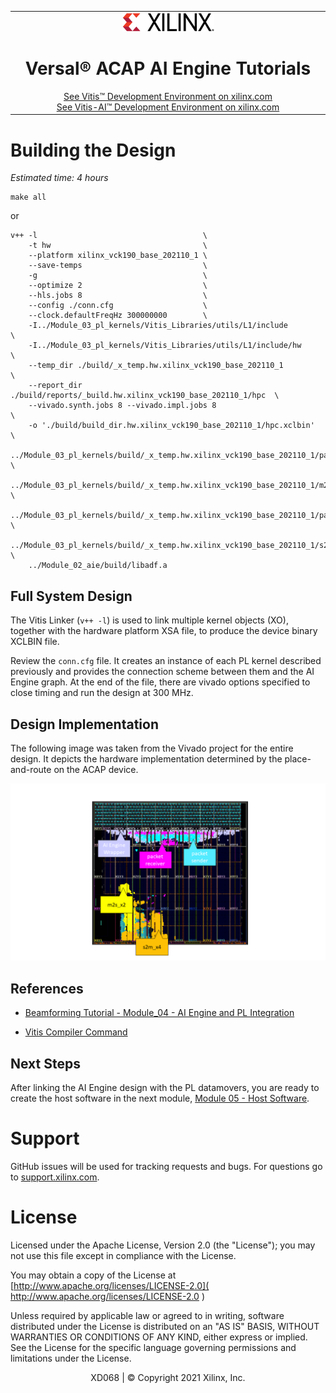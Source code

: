 ﻿<table class="sphinxhide" width="100%">
 <tr width="100%">
    <td align="center"><img src="https://raw.githubusercontent.com/Xilinx/Image-Collateral/main/xilinx-logo.png" width="30%"/><h1>Versal® ACAP AI Engine Tutorials</h1>
    <a href="https://www.xilinx.com/products/design-tools/vitis.html">See Vitis™ Development Environment on xilinx.com</br></a>
    <a href="https://www.xilinx.com/products/design-tools/vitis/vitis-ai.html">See Vitis-AI™ Development Environment on xilinx.com</a>
    </td>
 </tr>
</table>

# Building the Design

*Estimated time: 4 hours*

```
make all
```
or
```
v++ -l                                     \
    -t hw                                  \
    --platform xilinx_vck190_base_202110_1 \
    --save-temps                           \
    -g                                     \
    --optimize 2                           \
    --hls.jobs 8                           \
    --config ./conn.cfg                    \
    --clock.defaultFreqHz 300000000        \
    -I../Module_03_pl_kernels/Vitis_Libraries/utils/L1/include              \
    -I../Module_03_pl_kernels/Vitis_Libraries/utils/L1/include/hw           \
    --temp_dir ./build/_x_temp.hw.xilinx_vck190_base_202110_1               \
    --report_dir ./build/reports/_build.hw.xilinx_vck190_base_202110_1/hpc  \
    --vivado.synth.jobs 8 --vivado.impl.jobs 8                              \
    -o './build/build_dir.hw.xilinx_vck190_base_202110_1/hpc.xclbin'        \
    ../Module_03_pl_kernels/build/_x_temp.hw.xilinx_vck190_base_202110_1/packet_sender.xo   \
    ../Module_03_pl_kernels/build/_x_temp.hw.xilinx_vck190_base_202110_1/m2s_x2.xo          \
    ../Module_03_pl_kernels/build/_x_temp.hw.xilinx_vck190_base_202110_1/packet_receiver.xo \
    ../Module_03_pl_kernels/build/_x_temp.hw.xilinx_vck190_base_202110_1/s2m_x4.xo          \
    ../Module_02_aie/build/libadf.a
```

## Full System Design

The Vitis Linker (`v++ -l`) is used to link multiple kernel objects (XO), together with the hardware platform XSA file, to produce the device binary XCLBIN file.

Review the `conn.cfg` file. It creates an instance of each PL kernel described previously and provides the connection scheme between them and the AI Engine graph. At the end of the file, there are vivado options specified to close timing and run the design at 300 MHz.

## Design Implementation

The following image was taken from the Vivado project for the entire design. It depicts the hardware implementation determined by the place-and-route on the ACAP device.

![alt text](images/Design%20Implementation.png)

## References

* [Beamforming Tutorial - Module_04 - AI Engine and PL Integration](https://github.com/Xilinx/Vitis-Tutorials/tree/master/AI_Engine_Development/Design_Tutorials/03-beamforming)

* [Vitis Compiler Command](https://docs.xilinx.com/r/en-US/ug1393-vitis-application-acceleration/Vitis-Compiler-Command)

## Next Steps

After linking the AI Engine design with the PL datamovers, you are ready to create the host software in the next module, [Module 05 - Host Software](../Module_05_host_sw).


# Support

GitHub issues will be used for tracking requests and bugs. For questions go to [support.xilinx.com](http://support.xilinx.com/).

# License

Licensed under the Apache License, Version 2.0 (the "License"); you may not use this file except in compliance with the License.

You may obtain a copy of the License at [http://www.apache.org/licenses/LICENSE-2.0]( http://www.apache.org/licenses/LICENSE-2.0 )



Unless required by applicable law or agreed to in writing, software distributed under the License is distributed on an "AS IS" BASIS, WITHOUT WARRANTIES OR CONDITIONS OF ANY KIND, either express or implied. See the License for the specific language governing permissions and limitations under the License.

<p align="center"> XD068 | &copy; Copyright 2021 Xilinx, Inc.</p>
